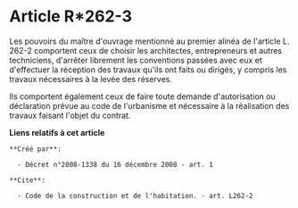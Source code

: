 # Article R*262-3

Les pouvoirs du maître d'ouvrage mentionné au premier alinéa de l'article L. 262-2 comportent ceux de choisir les
architectes, entrepreneurs et autres techniciens, d'arrêter librement les conventions passées avec eux et d'effectuer la
réception des travaux qu'ils ont faits ou dirigés, y compris les travaux nécessaires à la levée des réserves. 

Ils comportent également ceux de faire toute demande d'autorisation ou déclaration prévue au code de l'urbanisme et
nécessaire à la réalisation des travaux faisant l'objet du contrat.

**Liens relatifs à cet article**

	**Créé par**:

	  - Décret n°2008-1338 du 16 décembre 2008 - art. 1

	**Cite**:

	  - Code de la construction et de l'habitation. - art. L262-2
